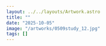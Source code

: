 ```yaml
---
layout: ../../layouts/Artwork.astro
title: ""
date: "2025-10-05"
image: "/artworks/0509study_12.jpg"
tags: []
---
```


